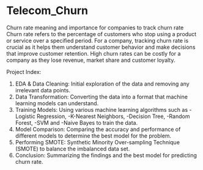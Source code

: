 # Telecom_Churn
Churn rate meaning and importance for companies to track churn rate
Churn rate refers to the percentage of customers who stop using a product or service over a specified period. For a company, tracking churn rate is crucial as it helps them understand customer behavior and make decisions that improve customer retention. High churn rates can be costly for a company as they lose revenue, market share and customer loyalty.

Project Index:
1) EDA & Data Cleaning: Initial exploration of the data and removing any irrelevant data points.
2) Data Transformation: Converting the data into a format that machine learning models can understand.
3) Training Models: Using various machine learning algorithms such as 
-Logistic Regression, 
-K-Nearest Neighbors, 
-Decision Tree, 
-Random Forest,
-SVM and 
-Naive Bayes to train the data.
4) Model Comparison: Comparing the accuracy and performance of different models to determine the best model for the problem.
5) Performing SMOTE: Synthetic Minority Over-sampling Technique (SMOTE) to balance the imbalanced data set.
6) Conclusion: Summarizing the findings and the best model for predicting churn rate.

